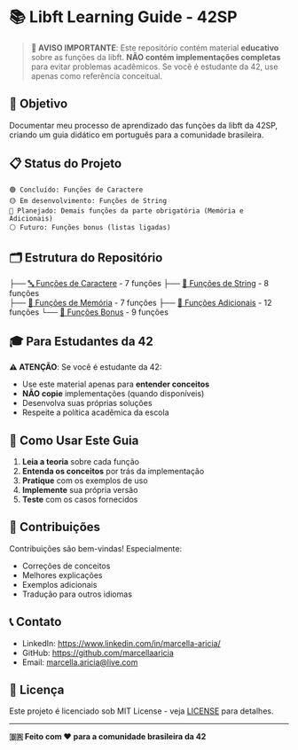 # 📚 Libft Learning Guide - 42SP

> **🚨 AVISO IMPORTANTE**: Este repositório contém material **educativo** sobre as funções da libft. **NÃO contém implementações completas** para evitar problemas acadêmicos. Se você é estudante da 42, use apenas como referência conceitual.

## 🎯 Objetivo

Documentar meu processo de aprendizado das funções da libft da 42SP, criando um guia didático em português para a comunidade brasileira.

## 📋 Status do Projeto

```
🟢 Concluído: Funções de Caractere
🟡 Em desenvolvimento: Funções de String
🔴 Planejado: Demais funções da parte obrigatória (Memória e Adicionais)
⚪ Futuro: Funções bonus (listas ligadas)
```
## 🗂️ Estrutura do Repositório

├── [🔤 Funções de Caractere](docs/character/README.md) - 7 funções
├── [📝 Funções de String](docs/string/README.md) - 8 funções  
├── [🧠 Funções de Memória](docs/memory/README.md) - 7 funções
├── [🔧 Funções Adicionais](docs/additional/README.md) - 12 funções
└── [🔗 Funções Bonus](docs/bonus/README.md) - 9 funções


## 🎓 Para Estudantes da 42

**⚠️ ATENÇÃO**: Se você é estudante da 42:
- Use este material apenas para **entender conceitos**
- **NÃO copie** implementações (quando disponíveis)
- Desenvolva suas próprias soluções
- Respeite a política acadêmica da escola

## 📖 Como Usar Este Guia

1. **Leia a teoria** sobre cada função
2. **Entenda os conceitos** por trás da implementação
3. **Pratique** com os exemplos de uso
4. **Implemente** sua própria versão
5. **Teste** com os casos fornecidos

## 🤝 Contribuições

Contribuições são bem-vindas! Especialmente:
- Correções de conceitos
- Melhores explicações
- Exemplos adicionais
- Tradução para outros idiomas

## 📞 Contato

- LinkedIn: https://www.linkedin.com/in/marcella-aricia/
- GitHub: https://github.com/marcellaaricia
- Email: marcella.aricia@live.com

## 📜 Licença

Este projeto é licenciado sob MIT License - veja [LICENSE](LICENSE) para detalhes.

---

**🇧🇷 Feito com ❤️ para a comunidade brasileira da 42**
